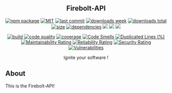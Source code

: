 <h2 align="center">Firebolt-API</h2>

<p align="center">
  <a href="https://badge.fury.io/js/firebolt-connector.svg"><img src="https://badge.fury.io/js/firebolt-connector.svg" alt="npm package" /></a>
  <a href="https://img.shields.io/github/license/NilsBaumgartner1994/firebolt-connector"><img src="https://img.shields.io/github/license/NilsBaumgartner1994/firebolt-connector" alt="MIT" /></a>
  <a href="https://img.shields.io/github/last-commit/NilsBaumgartner1994/firebolt-connector?logo=git"><img src="https://img.shields.io/github/last-commit/NilsBaumgartner1994/firebolt-connector?logo=git" alt="last commit" /></a>
  <a href="https://www.npmjs.com/package/firebolt-connector"><img src="https://badgen.net/npm/dw/firebolt-connector" alt="downloads week" /></a>
  <a href="https://www.npmjs.com/package/firebolt-connector"><img src="https://badgen.net/npm/dt/firebolt-connector" alt="downloads total" /></a>
  <a href="https://bundlephobia.com/result?p=firebolt-connector"><img src="https://badgen.net/bundlephobia/minzip/firebolt-connector" alt="size" /></a>
  <a href="https://david-dm.org/NilsBaumgartner1994/firebolt-connectorg"><img src="https://david-dm.org/NilsBaumgartner1994/firebolt-connector/status.svg" alt="dependencies" /></a>
  <a href="https://app.fossa.com/projects/git%2Bgithub.com%2FNilsBaumgartner1994%2Ffirebolt-connector?ref=badge_shield" alt="FOSSA Status"><img src="https://app.fossa.com/api/projects/git%2Bgithub.com%2FNilsBaumgartner1994%2Ffirebolt-connector.svg?type=shield"/></a>
  <a href="https://github.com/google/gts" alt="Google TypeScript Style"><img src="https://img.shields.io/badge/code%20style-google-blueviolet.svg"/></a>
  <a href="https://shields.io/" alt="Google TypeScript Style"><img src="https://img.shields.io/badge/uses-TypeScript-blue.svg"/></a>
</p>

<p align="center">
  <a href="https://travis-ci.com/NilsBaumgartner1994/firebolt-connector.svg?branch=main"><img src="https://travis-ci.com/NilsBaumgartner1994/firebolt-connector.svg?branch=main" alt="build" /></a>
  <a href="https://img.shields.io/lgtm/grade/javascript/g/NilsBaumgartner1994/firebolt-connector.svg?logo=lgtm&logoWidth=18"><img src="https://img.shields.io/lgtm/grade/javascript/g/NilsBaumgartner1994/firebolt-connector.svg?logo=lgtm&logoWidth=18" alt="code quality" /></a>
  <a href="https://coveralls.io/repos/github/NilsBaumgartner1994/firebolt-connector/badge.svg?branch=main"><img src="https://coveralls.io/repos/github/NilsBaumgartner1994/firebolt-connector/badge.svg?branch=main" alt="coverage" /></a>
  <a href="https://sonarcloud.io/dashboard?id=NilsBaumgartner1994_firebolt-connector"><img src="https://sonarcloud.io/api/project_badges/measure?project=NilsBaumgartner1994_firebolt-connector&metric=code_smells" alt="Code Smells" /></a>
  <a href="https://sonarcloud.io/dashboard?id=NilsBaumgartner1994_firebolt-connector"><img src="https://sonarcloud.io/api/project_badges/measure?project=NilsBaumgartner1994_firebolt-connector&metric=duplicated_lines_density" alt="Duplicated Lines (%)" /></a>
  <a href="https://sonarcloud.io/dashboard?id=NilsBaumgartner1994_firebolt-connector"><img src="https://sonarcloud.io/api/project_badges/measure?project=NilsBaumgartner1994_firebolt-connector&metric=sqale_rating" alt="Maintainability Rating" /></a>
  <a href="https://sonarcloud.io/dashboard?id=NilsBaumgartner1994_firebolt-connector"><img src="https://sonarcloud.io/api/project_badges/measure?project=NilsBaumgartner1994_firebolt-connector&metric=reliability_rating" alt="Reliability Rating" /></a>
  <a href="https://sonarcloud.io/dashboard?id=NilsBaumgartner1994_firebolt-connector"><img src="https://sonarcloud.io/api/project_badges/measure?project=NilsBaumgartner1994_firebolt-connector&metric=security_rating" alt="Security Rating" /></a>
  <a href="https://sonarcloud.io/dashboard?id=NilsBaumgartner1994_firebolt-connector"><img src="https://sonarcloud.io/api/project_badges/measure?project=NilsBaumgartner1994_firebolt-connector&metric=vulnerabilities" alt="Vulnerabilities" /></a>
</p>

<p align="center">
    Ignite your software !
</p>

## About
This is the Firebolt-API!